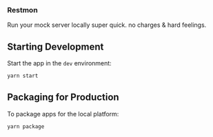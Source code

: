 <br>
<h3>Restmon</h3>
<p>
  Run your mock server locally super quick. no charges & hard feelings.
</p>

</div>

## Starting Development

Start the app in the `dev` environment:

```bash
yarn start
```

## Packaging for Production

To package apps for the local platform:

```bash
yarn package
```
